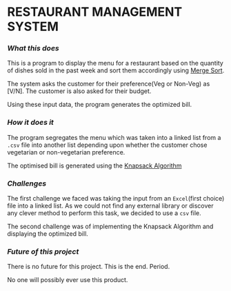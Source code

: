# RESTAURANT MANAGEMENT SYSTEM

### _What this does_

This is a program to display the menu for a restaurant based on the quantity of dishes sold in the past week and sort them accordingly using [Merge Sort](https://www.javatpoint.com/merge-sort).

The system asks the customer for their preference(Veg or Non-Veg) as [V/N]. The customer is also asked for their budget.

Using these input data, the program generates the optimized bill.

### _How it does it_

The program segregates the menu which was taken into a linked list from a `.csv` file into another list depending upon whether the customer chose vegetarian or non-vegetarian preference.

The optimised bill is generated using the [Knapsack Algorithm](https://www.geeksforgeeks.org/0-1-knapsack-problem-dp-10/)

### _Challenges_

The first challenge we faced was taking the input from an `Excel`(first choice) file into a linked list. As we could not find any external library or discover any clever method to perform this task, we decided to use a `csv` file.

The second challenge was of implementing the Knapsack Algorithm and displaying the optimized bill.

### _Future of this project_

There is no future for this project. This is the end. Period.

No one will possibly ever use this product.
